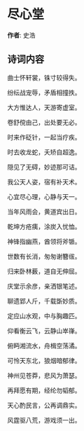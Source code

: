 # 尽心堂

**作者**: 史浩

## 诗词内容

曲士怀轩裳，铢寸较得失。

纷纭战宠辱，矛盾相撞抶。

大方惟达人，天游寄虚室。

卷舒傥由己，出处要无必。

时来作砭针，一起当疗疾。

时去收龙蛇，夭矫自超逸。

隠见了无碍，妙迹那可诘。

我公天人姿，宿有补天术。

心宜尽心理，心静与天一。

当年风雨会，黄道宾出日。

乾坤方疮痍，涂炭入忧恤。

神锋指幽燕，酋领将斧锧。

世数有长消，匆匆谢簪绂。

归来卧林薮，道自无伸屈。

庆堂示余彦，亲洒银笔述。

聊遗郢人斤，千载斲妙质。

定应山水观，中与胸趣匹。

仰看衡云飞，云静山崒嵂。

俯眄湘流水，舟楫空荡潏。

可怜天东北，狼烟暗郁律。

神州见苍莽，悲风为萧瑟。

再拜愿有期，经纶勿韬郁。

天心酌民言，公再调鼎实。

风霆驱八荒，游戏须一出。

